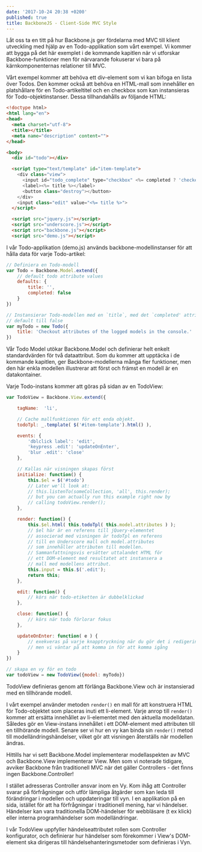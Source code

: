 ```yaml
---
date: '2017-10-24 20:38 +0200'
published: true
title: BackboneJS - Client-Side MVC Style
---
```

Låt oss ta en titt på hur Backbone.js ger fördelarna med MVC till klient utveckling med hjälp av en Todo-applikation som vårt exempel. Vi kommer att bygga på det här exemplet i de kommande kapitlen när vi utforskar Backbone-funktioner men för närvarande fokuserar vi bara på kärnkomponenternas relationer till MVC.

Vårt exempel kommer att behöva ett div-element som vi kan bifoga en lista över Todos. Den kommer också att behöva en HTML-mall som innehåller en platshållare för en Todo-artikeltitel och en checkbox som kan instansieras för Todo-objektinstanser. Dessa tillhandahålls av följande HTML:

```html
<!doctype html>
<html lang="en">
<head>
  <meta charset="utf-8">
  <title></title>
  <meta name="description" content="">
</head>

<body>
  <div id="todo"></div>

  <script type="text/template" id="item-template">
    <div class="view">
      <input id="todo_complete" type="checkbox" <%= completed ? 'checked="checked"' : '' %> />
      <label><%= title %></label>
      <button class="destroy"></button>
    </div>
    <input class="edit" value="<%= title %>">
  </script>

  <script src="jquery.js"></script>
  <script src="underscore.js"></script>
  <script src="backbone.js"></script>
  <script src="demo.js"></script>
```

I vår Todo-applikation (demo.js) används backbone-modellinstanser för att hålla data för varje Todo-artikel:

```js
// Definiera en Todo-modell
var Todo = Backbone.Model.extend({
    // default todo attribute values
    defaults: {
        title: '',
        completed: false
    }
})

// Instansierar Todo-modellen med en `title`, med det `completed' attributet
// default till false
var myTodo = new Todo({
    title: 'Checkout attributes of the logged models in the console.'
})
```

Vår Todo Model utökar Backbone.Model och definierar helt enkelt standardvärden för två dataattribut. Som du kommer att upptäcka i de kommande kapitlen, ger Backbone-modellerna många fler funktioner, men den här enkla modellen illustrerar att först och främst en modell är en datakontainer.

Varje Todo-instans kommer att göras på sidan av en TodoView:

```js
var TodoView = Backbone.View.extend({

    tagName:  'li',

    // Cache mallfunktionen för ett enda objekt.
    todoTpl: _.template( $('#item-template').html() ),

    events: {
        'dblclick label': 'edit',
        'keypress .edit': 'updateOnEnter',
        'blur .edit': 'close'
    },

    // Kallas när visningen skapas först
    initialize: function() {
        this.$el = $('#todo')
        // Later we'll look at:
        // this.listenTo(someCollection, 'all', this.render);
        // but you can actually run this example right now by
        // calling todoView.render();
    },

    render: function() {
        this.$el.html( this.todoTpl( this.model.attributes ) );
        // $el här är en referens till jQuery-elementet
        // associerad med visningen är todoTpl en referens
        // till en Underscore mall och model.attributes
        // som innehåller attributen till modellen.
        // Sammanfattningsvis ersätter uttalandet HTML för
        // ett DOM-element med resultatet att instansera a
        // mall med modellens attribut.
        this.input = this.$('.edit');
        return this;
    },

    edit: function() {
        // körs när todo-etiketten är dubbelklickad
    },

    close: function() {
        // körs när todo förlorar fokus
    },

    updateOnEnter: function( e ) {
        // exekveras på varje knapptryckning när du gör det i redigeringsläget,
        // men vi väntar på att komma in för att komma igång
    }
})

// skapa en vy för en todo
var todoView = new TodoView({model: myTodo})
```

TodoView definieras genom att förlänga Backbone.View och är instansierad med en tillhörande modell.

I vårt exempel använder metoden `render()` en mall för att konstruera HTML för Todo-objektet som placeras inuti ett li-element. Varje anrop till `render()` kommer att ersätta innehållet av li-elementet med den aktuella modelldatan. Således gör en View-instans innehållet i ett DOM-element med attributen till en tillhörande modell. Senare ser vi hur en vy kan binda sin `render()` metod till modelländringshändelser, vilket gör att visningen återställs när modellen ändras.

Hittills har vi sett Backbone.Model implementerar modellaspekten av MVC och Backbone.View implementerar View. Men som vi noterade tidigare, avviker Backbone från traditionell MVC när det gäller Controllers - det finns ingen Backbone.Controller!

I stället adresseras Controller ansvar inom en Vy. Kom ihåg att Controller svarar på förfrågningar och utför lämpliga åtgärder som kan leda till förändringar i modellen och uppdateringar till vyn. I en applikation på en sida, istället för att ha förfrågningar i traditionell mening, har vi händelser. Händelser kan vara traditionella DOM-händelser för webbläsare (t ex klick) eller interna programhändelser som modelländringar.

I vår TodoView uppfyller händelseattributet rollen som Controller konfigurator, och definierar hur händelser som förekommer i View's DOM-element ska dirigeras till händelsehanteringsmetoder som definieras i Vyn.
